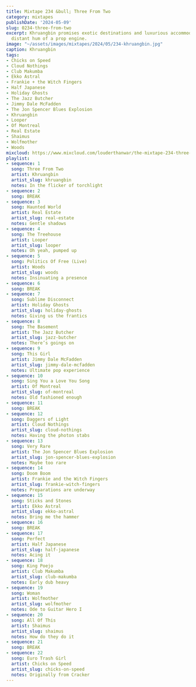 ```yaml
---
title: Mixtape 234 &bull; Three From Two
category: mixtapes
publishDate: '2024-05-09'
slug: 0234-three-from-two
excerpt: Khruangbin promises exotic destinations and luxurious accommodations in the
  distant hum of a prop engine.
image: "~/assets/images/mixtapes/2024/05/234-khruangbin.jpg"
caption: Khruangbin
tags:
- Chicks on Speed
- Cloud Nothings
- Club Makumba
- Ekko Astral
- Frankie + the Witch Fingers
- Half Japanese
- Holiday Ghosts
- The Jazz Butcher
- Jimmy Dale McFadden
- The Jon Spencer Blues Explosion
- Khruangbin
- Looper
- Of Montreal
- Real Estate
- Shaimus
- Wolfmother
- Woods
mixcloud: https://www.mixcloud.com/louderthanwar/the-mixtape-234-three-from-two-2024-05-09/
playlist:
- sequence: 1
  song: Three From Two
  artist: Khruangbin
  artist_slug: khruangbin
  notes: In the flicker of torchlight
- sequence: 2
  song: BREAK
- sequence: 3
  song: Haunted World
  artist: Real Estate
  artist_slug: real-estate
  notes: Gentle shadows
- sequence: 4
  song: The Treehouse
  artist: Looper
  artist_slug: looper
  notes: Oh yeah, pumped up
- sequence: 5
  song: Politics Of Free (Live)
  artist: Woods
  artist_slug: woods
  notes: Insinuating a presence
- sequence: 6
  song: BREAK
- sequence: 7
  song: Sublime Disconnect
  artist: Holiday Ghosts
  artist_slug: holiday-ghosts
  notes: Giving us the frantics
- sequence: 8
  song: The Basement
  artist: The Jazz Butcher
  artist_slug: jazz-butcher
  notes: There’s goings on
- sequence: 9
  song: This Girl
  artist: Jimmy Dale McFadden
  artist_slug: jimmy-dale-mcfadden
  notes: Ultimate pop experience
- sequence: 10
  song: Sing You a Love You Song
  artist: Of Montreal
  artist_slug: of-montreal
  notes: Old fashioned enough
- sequence: 11
  song: BREAK
- sequence: 12
  song: Daggers of Light
  artist: Cloud Nothings
  artist_slug: cloud-nothings
  notes: Having the photon stabs
- sequence: 13
  song: Very Rare
  artist: The Jon Spencer Blues Explosion
  artist_slug: jon-spencer-blues-explosion
  notes: Maybe too rare
- sequence: 14
  song: Doom Boom
  artist: Frankie and the Witch Fingers
  artist_slug: frankie-witch-fingers
  notes: Preparations are underway
- sequence: 15
  song: Sticks and Stones
  artist: Ekko Astral
  artist_slug: ekko-astral
  notes: Bring me the hammer
- sequence: 16
  song: BREAK
- sequence: 17
  song: Perfect
  artist: Half Japanese
  artist_slug: half-japanese
  notes: Acing it
- sequence: 18
  song: King Poejo
  artist: Club Makumba
  artist_slug: club-makumba
  notes: Early dub heavy
- sequence: 19
  song: Woman
  artist: Wolfmother
  artist_slug: wolfmother
  notes: Ode to Guitar Hero I
- sequence: 20
  song: All Of This
  artist: Shaimus
  artist_slug: shaimus
  notes: How do they do it
- sequence: 21
  song: BREAK
- sequence: 22
  song: Euro Trash Girl
  artist: Chicks on Speed
  artist_slug: chicks-on-speed
  notes: Originally from Cracker
---
```


